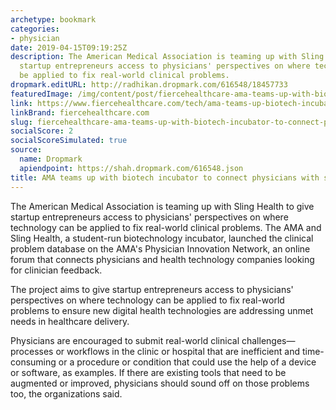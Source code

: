 ```yaml
---
archetype: bookmark
categories:
- physician
date: 2019-04-15T09:19:25Z
description: The American Medical Association is teaming up with Sling Health to give
  startup entrepreneurs access to physicians' perspectives on where technology can
  be applied to fix real-world clinical problems.
dropmark.editURL: http://radhikan.dropmark.com/616548/18457733
featuredImage: /img/content/post/fiercehealthcare-ama-teams-up-with-biotech-incubator-to-connect-physicians-with-startups.jpg
link: https://www.fiercehealthcare.com/tech/ama-teams-up-biotech-incubator-to-connect-physicians-startups
linkBrand: fiercehealthcare.com
slug: fiercehealthcare-ama-teams-up-with-biotech-incubator-to-connect-physicians-with-startups
socialScore: 2
socialScoreSimulated: true
source:
  name: Dropmark
  apiendpoint: https://shah.dropmark.com/616548.json
title: AMA teams up with biotech incubator to connect physicians with startups
---
```

The American Medical Association is teaming up with Sling Health to give startup entrepreneurs access to physicians' perspectives on where technology can be applied to fix real-world clinical problems. The AMA and Sling Health, a student-run biotechnology incubator, launched the clinical problem database on the AMA's Physician Innovation Network, an online forum that connects physicians and health technology companies looking for clinician feedback.

The project aims to give startup entrepreneurs access to physicians' perspectives on where technology can be applied to fix real-world problems to ensure new digital health technologies are addressing unmet needs in healthcare delivery.

Physicians are encouraged to submit real-world clinical challenges—processes or workflows in the clinic or hospital that are inefficient and time-consuming or a procedure or condition that could use the help of a device or software, as examples. If there are existing tools that need to be augmented or improved, physicians should sound off on those problems too, the organizations said.

